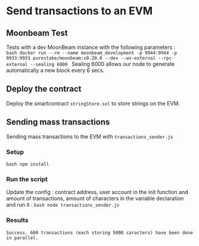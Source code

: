 # Send transactions to an EVM
## Moonbeam Test
Tests with a dev MoonBeam instance with the following parameters : <br/> 
``bash
docker run --rm --name moonbeam_development -p 9944:9944 -p 9933:9933 purestake/moonbeam:v0.20.0
--dev --ws-external --rpc-external --sealing 6000
``
Sealing 6000 allows our node to generate automatically a new block every 6 secs.

## Deploy the contract
Deploy the smartcontract `stringStore.sol` to store strings on the EVM.

## Sending mass transactions
Sending mass transactions to the EVM with `transactions_sender.js`
### Setup
``bash
npm install
``
### Run the script
Update the config : contract address, user account in the init function and amount of transactions, amount of characters in the variable declaration and run it :
``bash
node transactions_sender.js
``

### Results
``
Success.
600 transactions (each storing 5000 caracters) have been done in parallel.
``